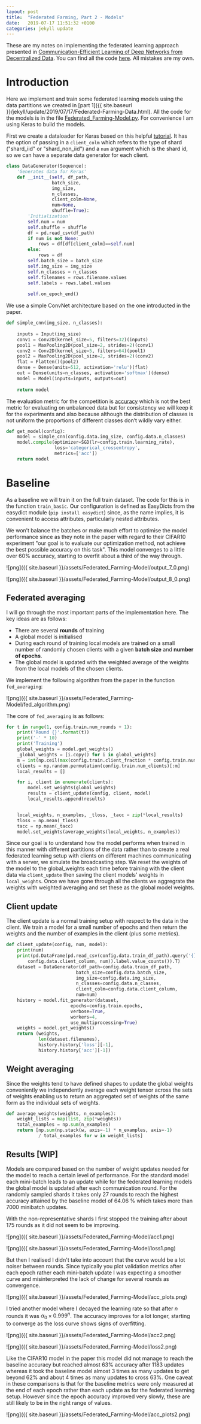 ```yaml
---
layout: post
title:  "Federated Farming, Part 2 - Models"
date:   2019-07-17 11:51:32 +0100
categories: jekyll update
---
```


These are my notes on implementing the federated learning approach presented in [Communication-Efficient Learning of Deep Networks from Decentralized Data](https://arxiv.org/abs/1602.05629v3). You can find all the code [here](https://github.com/distracteddreamer/fedfarm). All mistakes are my own. 

# Introduction

Here we implement and train some federated learning models using the data partitions we created in [part 1]({{ site.baseurl }}/jekyll/update/2019/07/17/Federated-Farming-Data.html).  All the code for the models is in the file [Federated_Farming-Model.py](https://github.com/distracteddreamer/fedfarm/blob/master/Federated_Farming-Model.py). For convenience I am using Keras to build the models. 

First we create a dataloader for Keras based on this helpful [tutorial](https://stanford.edu/~shervine/blog/keras-how-to-generate-data-on-the-fly). It has the option of passing in a `client_colm` which refers to the type of shard ("shard_iid" or "shard_non_iid") and a `num` argument which is the shard id, so we can have a separate data generator for each client.


```python
class DataGenerator(Sequence):
    'Generates data for Keras'
    def __init__(self, df_path, 
                 batch_size, 
                 img_size, 
                 n_classes,
                 client_colm=None,
                 num=None, 
                 shuffle=True):
        'Initialization'
        self.num = num
        self.shuffle = shuffle
        df = pd.read_csv(df_path)
        if num is not None:
            rows = df[df[client_colm]==self.num]
        else:
            rows = df
        self.batch_size = batch_size
        self.img_size = img_size
        self.n_classes = n_classes
        self.filenames = rows.filename.values
        self.labels = rows.label.values
        
        self.on_epoch_end()
```

We use a simple ConvNet architecture based on the one introducted in the paper.


```python
def simple_cnn(img_size, n_classes):
        
    inputs = Input(img_size)
    conv1 = Conv2D(kernel_size=5, filters=32)(inputs)
    pool1 = MaxPooling2D(pool_size=2, strides=2)(conv1)
    conv2 = Conv2D(kernel_size=5, filters=64)(pool1)
    pool2 = MaxPooling2D(pool_size=2, strides=2)(conv2)
    flat = Flatten()(pool2)
    dense = Dense(units=512, activation='relu')(flat)
    out = Dense(units=n_classes, activation='softmax')(dense)
    model = Model(inputs=inputs, outputs=out)
    
    return model
```

The evaluation metric for the competition is [accuracy](https://www.kaggle.com/c/plant-seedlings-classification/discussion/46728#latest-400410) which is not the best metric for evaluating on unbalanced data but for consistency we will keep it for the experiments and also because although the distribution of classes is not uniform the proportions of different classes don’t wildly vary either.


```python
def get_model(config):
    model = simple_cnn(config.data.img_size, config.data.n_classes)
    model.compile(optimizer=SGD(lr=config.train.learning_rate),
                  loss='categorical_crossentropy',
                  metrics=['acc'])
    return model
```

# Baseline
As a baseline we will train it on the full train dataset. The code for this is in the function `train_basic`. Our configuration is defined as EasyDicts from the easydict module (`pip install easydict`) since, as the name implies, it is convenient to access attributes, particularly nested attributes. 

We won’t balance the batches or make much effort to optimise the model performance since as they note in the paper with regard to their CIFAR10 experiment "our goal is to evaluate our optimization method, not achieve the best possible accuracy on this task". This model converges to a little over 60% accuracy, starting to overfit about a third of the way through.

![png]({{ site.baseurl }}/assets/Federated_Farming-Model/output_7_0.png)

![png]({{ site.baseurl }}/assets/Federated_Farming-Model/output_8_0.png)

## Federated averaging
I will go through the most important parts of the implementation here. The key ideas are as follows:

- There are several **rounds** of training 
- A global model is initialised
- During each round of training local models are trained on a small number of randomly chosen clients with a given **batch size** and **number of epochs**.
- The global model is updated with the weighted average of the weights from the local models of the chosen clients.

We implement the following algorithm from the paper in the function ```fed_averaging```:

![png]({{ site.baseurl }}/assets/Federated_Farming-Model/fed_algorithm.png)


The core of ```fed_averaging``` is as follows:


```python
for t in range(1, config.train.num_rounds + 1):
    print('Round {}'.format(t))
    print('-' * 10)
    print('Training')
    global_weights = model.get_weights()
    _global_weights = [i.copy() for i in global_weights]
    m = int(np.ceil(max(config.train.client_fraction * config.train.num_clients, 1)))
    clients = np.random.permutation(config.train.num_clients)[:m]
    local_results = []

    for i, client in enumerate(clients):
        model.set_weights(global_weights)
        results = client_update(config, client, model)
        local_results.append(results)


    local_weights, n_examples, _tloss, _tacc = zip(*local_results)
    tloss = np.mean(_tloss)
    tacc = np.mean(_tacc)
    model.set_weights(average_weights(local_weights, n_examples))
```

Since our goal is to understand how the model performs when trained in this manner with different partitions of the data rather than to create a real federated learning setup with clients on different machines communicating with a server, we simulate the broadcasting step. We reset the weights of the model to the global_weights each time before training with the client data via `client_update` then saving the client models' weights in `local_weights`. Once we have gone through all the clients we aggregrate the weights with weighted averaging and set these as the global model weights.

## Client update

The client update is a normal training setup with respect to the data in the client. We train a model for a small number of epochs and then return the weights and the number of examples in the client (plus some metrics).


```python
def client_update(config, num, model):
    print(num)
    print(pd.DataFrame(pd.read_csv(config.data.train_df_path).query('{}=={}'.format(
        config.data.client_column, num)).label.value_counts()).T)
    dataset = DataGenerator(df_path=config.data.train_df_path, 
                          batch_size=config.data.batch_size, 
                          img_size=config.data.img_size, 
                          n_classes=config.data.n_classes,
                          client_colm=config.data.client_column,
                          num=num)
    history = model.fit_generator(dataset, 
                        epochs=config.train.epochs, 
                        verbose=True,
                        workers=4, 
                        use_multiprocessing=True)
    weights = model.get_weights()
    return (weights,
            len(dataset.filenames),
            history.history['loss'][-1], 
            history.history['acc'][-1])
```

## Weight averaging

Since the weights tend to have defined shapes to update the global weights conveniently we independently average each weight tensor across the sets of weights enabling us to return an aggregated set of weights of the same form as the individual sets of weights.


```python
def average_weights(weights, n_examples):
    weight_lists = map(list, zip(*weights))
    total_examples = np.sum(n_examples)
    return [np.sum(np.stack(w, axis=-1) * n_examples, axis=-1) 
            / total_examples for w in weight_lists]
```
## Results [WIP]

Models are compared based on the number of weight updates needed for the model to reach a certain level of performance. For the standard model each mini-batch leads to an update while for the federated learning models the global model is updated after each communication round. For the randomly sampled shards it takes only 27 rounds to reach the highest accuracy attained by the baseline model of 64.06 % which takes more than 7000 minibatch updates.

With the non-representative shards I first stopped the training after about 175 rounds as it did not seem to be improving.

![png]({{ site.baseurl }}/assets/Federated_Farming-Model/acc1.png)

![png]({{ site.baseurl }}/assets/Federated_Farming-Model/loss1.png)

But then I realised I didn't take into account that the curve would be a lot noiser between rounds. Since typically you plot validation metrics after each epoch rather each mini-batch update I was expecting a smoother curve and misinterpreted the lack of change for several rounds as convergence. 

![png]({{ site.baseurl }}/assets/Federated_Farming-Model/acc_plots.png)

I tried another model where I decayed the learning rate so that after $n$ rounds it was $\alpha_0 \times 0.999^n$. The accuracy improves for a lot longer, starting to converge as the loss curve shows signs of overfitting.

![png]({{ site.baseurl }}/assets/Federated_Farming-Model/acc2.png)

![png]({{ site.baseurl }}/assets/Federated_Farming-Model/loss2.png)

Like the CIFAR10 model in the paper this model did not manage to reach the baseline accuracy but reached almost 63% accuracy after 1183 updates whereas it took the baseline model almost 3 times as many updates to get beyond 62% and about 4 times as many updates to cross 63%. One caveat in these comparisons is that for the baseline metrics were only measured at the end of each epoch rather than each update as for the federated learning setup. However since the epoch accuracy improved very slowly, these are still likely to be in the right range of values. 

![png]({{ site.baseurl }}/assets/Federated_Farming-Model/acc_plots2.png)

